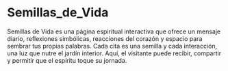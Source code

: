 # Semillas_de_Vida
Semillas de Vida es una página espiritual interactiva que ofrece un mensaje diario, reflexiones simbólicas, reacciones del corazón y espacio para sembrar tus propias palabras. Cada cita es una semilla y cada interacción, una luz que nutre el jardín interior. Aquí, el visitante puede recibir, compartir y permitir que el espíritu toque su jornada.

